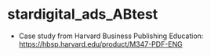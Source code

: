# stardigital_ads_ABtest

- Case study from Harvard Business Publishing Education: https://hbsp.harvard.edu/product/M347-PDF-ENG
